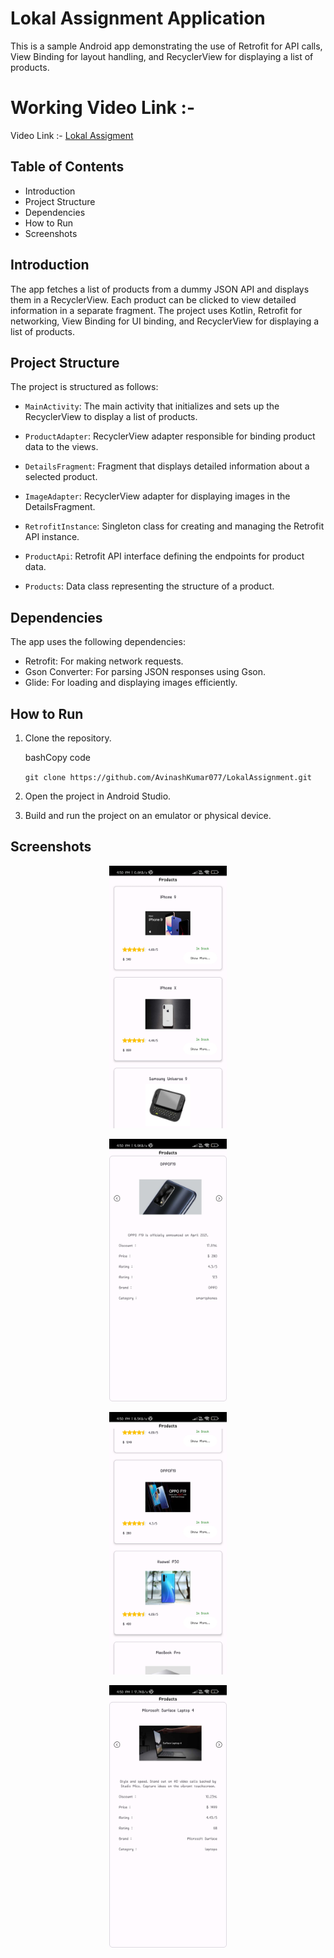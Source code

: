 Lokal Assignment Application
============================

This is a sample Android app demonstrating the use of Retrofit for API calls, View Binding for layout handling, and RecyclerView for displaying a list of products.

Working Video Link :- 
==========
Video Link :- [Lokal Assigment](https://youtu.be/CJthEu1yzP0)

Table of Contents
-----------------

-   Introduction
-   Project Structure
-   Dependencies
-   How to Run
-   Screenshots

Introduction
------------

The app fetches a list of products from a dummy JSON API and displays them in a RecyclerView. Each product can be clicked to view detailed information in a separate fragment. The project uses Kotlin, Retrofit for networking, View Binding for UI binding, and RecyclerView for displaying a list of products.

Project Structure
-----------------

The project is structured as follows:

-   `MainActivity`: The main activity that initializes and sets up the RecyclerView to display a list of products.

-   `ProductAdapter`: RecyclerView adapter responsible for binding product data to the views.

-   `DetailsFragment`: Fragment that displays detailed information about a selected product.

-   `ImageAdapter`: RecyclerView adapter for displaying images in the DetailsFragment.

-   `RetrofitInstance`: Singleton class for creating and managing the Retrofit API instance.

-   `ProductApi`: Retrofit API interface defining the endpoints for product data.

-   `Products`: Data class representing the structure of a product.

Dependencies
------------

The app uses the following dependencies:

-   Retrofit: For making network requests.
-   Gson Converter: For parsing JSON responses using Gson.
-   Glide: For loading and displaying images efficiently.

How to Run
----------

1.  Clone the repository.

    bashCopy code

    `git clone https://github.com/AvinashKumar077/LokalAssignment.git`

2.  Open the project in Android Studio.

3.  Build and run the project on an emulator or physical device.

Screenshots
-----------
<p align = center><img src="ss/2.jpg" height = 420></p>
<p align = center><img src="ss/1.jpg" height = 420></p>
<p align = center><img src="ss/4.jpg" height = 420></p>
<p align = center><img src="ss/3.jpg" height = 420></p>
